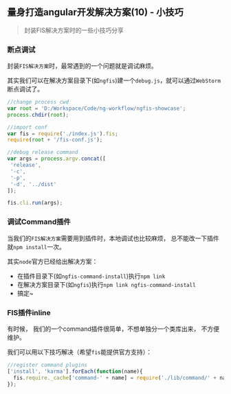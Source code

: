 ## 量身打造angular开发解决方案(10) - 小技巧

> 封装FIS解决方案时的一些小技巧分享

### 断点调试
封装`FIS解决方案`时，最常遇到的一个问题就是调试麻烦。

其实我们可以在解决方案目录下(如`ngfis`)建一个`debug.js`，就可以通过`WebStorm`断点调试了。

```javascript
//change process cwd
var root = 'D:/Workspace/Code/ng-workflow/ngfis-showcase';
process.chdir(root);

//import conf
var fis = require('./index.js').fis;
require(root + '/fis-conf.js');

//debug release command
var args = process.argv.concat([
 'release',
 '-c',
 '-p',
 '-d', '../dist'
]);

fis.cli.run(args);

```

### 调试Command插件
当我们的`FIS解决方案`需要用到插件时，本地调试也比较麻烦， 总不能改一下插件就`npm install`一次。

其实`node`官方已经给出解决方案：
- 在插件目录下(如`ngfis-command-install`)执行`npm link`
- 在解决方案目录下(如`ngfis`)执行`npm link ngfis-command-install`
- 搞定~

### FIS插件inline
有时候， 我们的一个command插件很简单，不想单独分一个类库出来， 不方便维护。

我们可以用以下技巧解决（希望`fis`能提供官方支持）：

```javascript
//register command plugins
['install', 'karma'].forEach(function(name){
  fis.require._cache['command-' + name] = require('./lib/command/' + name);
});
```
